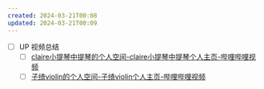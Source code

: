 ```yaml
---
created: 2024-03-21T00:08
updated: 2024-03-21T00:09
---
```

- [ ] UP 视频总结
	- [ ] [claire小提琴中提琴的个人空间-claire小提琴中提琴个人主页-哔哩哔哩视频](https://space.bilibili.com/3493107175786572/)
	- [ ] [子绮violin的个人空间-子绮violin个人主页-哔哩哔哩视频](https://space.bilibili.com/254222251)